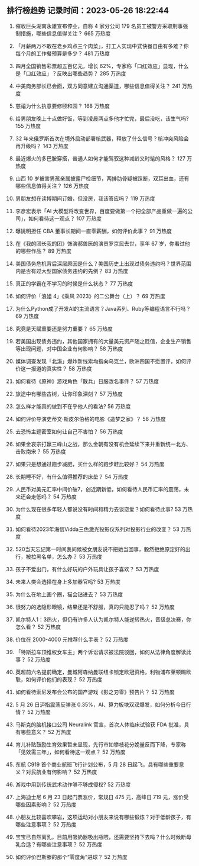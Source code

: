 
## 排行榜趋势 记录时间：2023-05-26 18:22:44
  
  1. 催收巨头湖南永雄宣布停业，自称 4 家分公司 179 名员工被警方采取刑事强制措施，哪些信息值得关注？ 665 万热度
    
  2. 「月薪两万不敢在老乡鸡点三个肉菜」，打工人实现中式快餐自由有多难？你每个月的工作餐预算是多少？ 481 万热度
    
  3. 四月全国销售彩票超五百亿元，增长 62%，专家称「口红效应」显现，什么是「口红效应」？反映出哪些趋势？ 285 万热度
    
  4. 中美商务部长已会面，双方同意建立沟通渠道，哪些信息值得关注？ 241 万热度
    
  5. 慈禧为什么执意要修颐和园？ 168 万热度
    
  6. 给男朋友晚上十点做好饭，等到凌晨两点多他才忙完，最后没吃，该生气吗? 155 万热度
    
  7. 32 年来俄罗斯首次在境外启动部署核武器，释放了什么信号？核冲突风险会再升级吗？ 143 万热度
    
  8. 最近爆火的多巴胺穿搭，普通人如何才能驾驭这种减龄又时髦的风格？ 127 万热度
    
  9. 山西 10 岁被害男孩亲属披露尸检细节，两排肋骨疑被踩断，双耳出血，还有哪些信息值得关注？ 126 万热度
    
  10. 男朋友想在读博期间订婚，但没房，我该答应吗？ 119 万热度
    
  11. 李彦宏表示「AI 大模型将改变世界，百度要做第一个把全部产品重做一遍的公司」，如何看待这一观点？ 107 万热度
    
  12. 曝姚明担任 CBA 董事长期间一直零薪酬，如何评价此事？ 91 万热度
    
  13. 在《我的团长我的团》饰演郝兽医的演员罗京民去世，享年 67 岁，你看过他的哪些作品？ 89 万热度
    
  14. 美国债务危机背后深层原因是什么？美国历史上出现过债务违约吗？世界范围内是否有过大型国家债务违约的先例？ 83 万热度
    
  15. 真正的学霸在不学习的时候是什么状态？ 77 万热度
    
  16. 如何评价「浪姐 4」《乘风 2023》的二公舞台（上）？ 69 万热度
    
  17. 为什么Python成了开发AI的主流语言？Java系列、Ruby等编程语言不行吗？ 69 万热度
    
  18. 究竟是天赋重要还是努力重要？ 65 万热度
    
  19. 若美国出现债务违约，其他国家拥有的大量美元资产随之贬值，企业生产销售等出现问题，对中国企业有何影响？ 58 万热度
    
  20. 媒体调查发现「北溪」爆炸新线索均指向乌克兰，欧洲四国不愿置评，如何评价这一报道的真实性？ 58 万热度
    
  21. 如何看待《原神》游戏角色「散兵」日服改名事件？ 57 万热度
    
  22. 旅途中有哪些古树，让你印象深刻？ 57 万热度
    
  23. 怎么样才能真的做到不在乎他人的看法? 56 万热度
    
  24. 如何评价导演史蒂文·斯皮尔伯格的电影《造梦之家》？ 56 万热度
    
  25. 去恐怖主题密室如何让自己不害怕？ 56 万热度
    
  26. 如果金哀宗打赢三峰山之战，那么金朝有没有机会延续下来并重新统一北方、击败南宋？ 55 万热度
    
  27. 如果只是想通过跑步减肥，买什么样的跑步鞋比较好？ 54 万热度
    
  28. 长期睡不好，有什么值得推荐的床垫？ 54 万热度
    
  29. 人民币对美元汇率中间价破7，创近期新低，如何看待人民币汇率的震荡，未来还会走低吗？ 54 万热度
    
  30. 为什么现在很多年轻人都说没有时间和精力去谈恋爱？如何看待此事? 53 万热度
    
  31. 如何看待2023年海信Vidda三色激光投影仪系列对投影行业的改变？ 53 万热度
    
  32. 520当天忘记第一时间表问候被女朋友说不把她当回事，毅然拒绝原定好的出行，被拉黑名单，怎么办？ 53 万热度
    
  33. 孩子不爱出门，有什么好玩的户外玩具让孩子喜欢？ 53 万热度
    
  34. 未来人类会选择在身上多加器官吗? 53 万热度
    
  35. 为什么在地上画个圈，猫会钻进去？ 53 万热度
    
  36. 很努力的选隐形眼镜，结果还是不舒服，真的只能忍了吗？ 52 万热度
    
  37. 凯尔特人1：3热火，但仍有许多人认为凯尔特人能逆转热火，晋级总决赛，你怎么看？ 52 万热度
    
  38. 价位在 2000-4000 元推荐什么手表？ 52 万热度
    
  39. 「特斯拉车顶维权女车主」两个诉讼请求被法院驳回，如何从法律角度解读此事？ 52 万热度
    
  40. 英超前六名提前确定，曼城阿森纳曼联纽卡锁定欧冠资格，利物浦布莱顿踢欧联，如何评价他们的表现？ 52 万热度
    
  41. 如何看待索尼发布会公布的国产游戏《影之刃零》预告片？ 52 万热度
    
  42. 5 月 26 日沪指震荡反弹涨 0.35%，AI、算力板块双双爆发，如何分析今日行情？ 52 万热度
    
  43. 马斯克的脑机接口公司 Neuralink 官宣，首次人体临床试验获 FDA 批准，具有哪些意义？ 52 万热度
    
  44. 育儿补贴鼓励生育效果暂未显现，先行市如攀枝花分娩量反而下降，专家称「见效需三年」，如何看待这一观点？ 52 万热度
    
  45. 东航 C919 首个商业航班飞行计划公布，5 月 28 日起飞，具有哪些重要意义？对民航业有何影响？ 52 万热度
    
  46. 游戏中用到传统武术动作够不够成侵权? 52 万热度
    
  47. 上海迪士尼 6 月 23 日起门票涨价，常规日 475 元，高峰日 719 元，涨价受哪些因素影响？ 52 万热度
    
  48. 小朋友比较喜欢攀岩，这项运动对小朋友来说有哪些锻炼？对于低龄孩子，有哪些注意事项？ 52 万热度
    
  49. 宝宝已自然离乳，目前用吸奶器吸出瓶喂，还需要坚持下去吗？什么时候断母乳合适？有哪些注意事项？ 52 万热度
    
  50. 如何评价巴斯滕的那个“零度角”进球？ 52 万热度
    